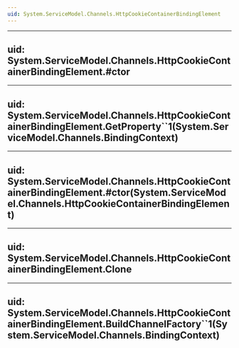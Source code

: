 ```yaml
---
uid: System.ServiceModel.Channels.HttpCookieContainerBindingElement
---
```


---
uid: System.ServiceModel.Channels.HttpCookieContainerBindingElement.#ctor
---

---
uid: System.ServiceModel.Channels.HttpCookieContainerBindingElement.GetProperty``1(System.ServiceModel.Channels.BindingContext)
---

---
uid: System.ServiceModel.Channels.HttpCookieContainerBindingElement.#ctor(System.ServiceModel.Channels.HttpCookieContainerBindingElement)
---

---
uid: System.ServiceModel.Channels.HttpCookieContainerBindingElement.Clone
---

---
uid: System.ServiceModel.Channels.HttpCookieContainerBindingElement.BuildChannelFactory``1(System.ServiceModel.Channels.BindingContext)
---
